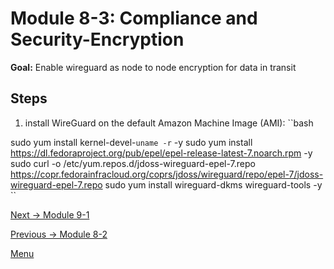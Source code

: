 # Module 8-3: Compliance and Security-Encryption

**Goal:** Enable wireguard as node to node encryption for data in transit 



## Steps


1. install WireGuard on the default Amazon Machine Image (AMI):
``bash

sudo yum install kernel-devel-`uname -r` -y
sudo yum install https://dl.fedoraproject.org/pub/epel/epel-release-latest-7.noarch.rpm -y
sudo curl -o /etc/yum.repos.d/jdoss-wireguard-epel-7.repo https://copr.fedorainfracloud.org/coprs/jdoss/wireguard/repo/epel-7/jdoss-wireguard-epel-7.repo
sudo yum install wireguard-dkms wireguard-tools -y
``

[Next -> Module 9-1](../modules/dynamic-service-graph.md)

[Previous -> Module 8-2](../modules/intrusion-detection-protection.md)

[Menu](../README.md)